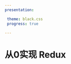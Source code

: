 ```yaml
---
presentation:

 theme: black.css
 progress: true

---
```



<!-- slide -->
# 从0实现 Redux
<!-- slide -->
